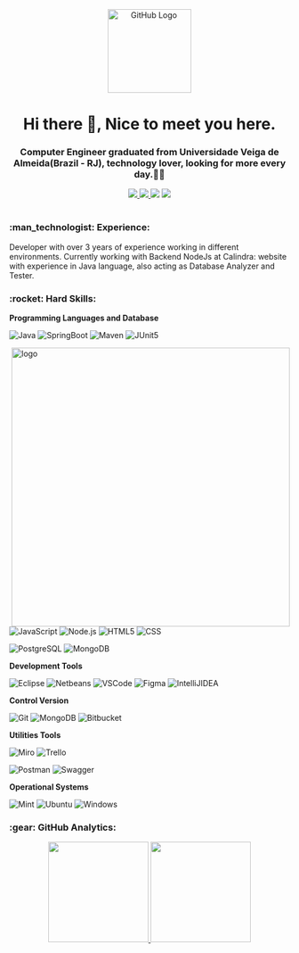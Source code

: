 <div align="center">
<img src="https://github.com/tassiotfc/tassiotfc/blob/main/octo.gif" alt="GitHub Logo" width="150" height="150" />
</div>

<h1 align="center"> Hi there 👋, Nice to meet you here.</h1>
<h3 align="center"> Computer Engineer graduated from Universidade Veiga de Almeida(Brazil - RJ), technology lover, looking for more every day.🚀🚀 </h3>

<!-- Contatos -->
<div align="center">    
  <a href="https://github.com/tchavess" alt="github" target="_blank">
    <img src="https://img.shields.io/badge/GitHub-000000?&style=flat-square&logo=GitHub&logoColor=white">
  </a>
  
  <a href="https://www.linkedin.com/in/thiago-chaves" alt="linkedin" target="_blank">
    <img src="https://img.shields.io/badge/LinkedIn-%230077B5.svg?&style=flat-square&logo=linkedin&logoColor=white">
  </a>
  
  <a href="https://wa.me/5521976030304" alt="WhatsApp" target="_blank">
  <img src="https://img.shields.io/badge/-WhatsApp-25d366?style=flat-square&labelColor=25d366&logo=whatsapp&logoColor=white&link=https://wa.me/5521976030304"/></a>
  
  <a href="mailto:thiago.chaves04@gmail.com" alt="gmail" target="_blank">
    <img src="https://img.shields.io/badge/-Gmail-FF0000?style=flat-square&labelColor=FF0000&logo=gmail&logoColor=white&link=mailto:thiago.chaves04@gmail.com" />
  </a>

</div>

<br/>

<!-- Experience -->
<h3 align="left"> :man_technologist:&nbsp;Experience:</h3>

Developer with over 3 years of experience working in different environments. Currently working with Backend NodeJs at Calindra: website with experience in Java language, also acting as Database Analyzer and Tester.

<!-- Hard Skills -->
<h3 align="left"> :rocket:&nbsp;Hard Skills:</h3>

<!-- <img src="https://github.com/tchavess/tchavess/blob/main/undraw_feeling_proud_qne1.svg" min-width="400px" max-width="400px" width="400px" align="right" alt="Computador iuriCode"> -->



**Programming Languages and Database**

  ![Java](https://img.shields.io/badge/-Java-333333?style=flat&logo=Java&logoColor=007396)
  ![SpringBoot](https://img.shields.io/badge/-Spring%20Boot-333333?style=flat&logo=spring-boot)
  ![Maven](https://img.shields.io/badge/-Maven-333333?style=flat&logo=apache-maven&logoColor=C71A36)
  ![JUnit5](https://img.shields.io/badge/-JUnit5-333333?style=flat&logo=junit5)
  
<img src="https://media.giphy.com/media/SWoSkN6DxTszqIKEqv/giphy.gif" min-width="400px" max-width="400px" width="500px" align="right" alt="logo">  
  
  ![JavaScript](https://img.shields.io/badge/-JavaScript-333333?style=flat&logo=javascript)
  ![Node.js](https://img.shields.io/badge/-Node.js-333333?style=flat&logo=node.js)
  ![HTML5](https://img.shields.io/badge/-HTML5-333333?style=flat&logo=HTML5)
  ![CSS](https://img.shields.io/badge/-CSS-333333?style=flat&logo=CSS3&logoColor=1572B6)
<!--   ![React](https://img.shields.io/badge/-React-333333?style=flat&logo=react)
  ![StyledComponentes](https://img.shields.io/badge/-styled--componentes-333333?style=flat&logo=styled-components)
  ![MaterialUI](https://img.shields.io/badge/-Material--UI-333333?style=flat&logo=Material-UI)
   -->
   
  ![PostgreSQL](https://img.shields.io/badge/-PostgreSQL-333333?style=flat&logo=PostgreSQL)
  ![MongoDB](https://img.shields.io/badge/-MongoDB-333333?style=flat&logo=mongodb)

**Development Tools**

  ![Eclipse](https://img.shields.io/badge/-Eclipse%20IDE-333333?style=flat&logo=eclipse-ide)
  ![Netbeans](https://img.shields.io/badge/-NetBeans-333333?style=flat&logo=Apache-NetBeans-IDE&logoColor=1B6AC6)
  ![VSCode](https://img.shields.io/badge/-VSCode-333333?style=flat&logo=Visual-Studio-Code&logoColor=007ACC) 
  ![Figma](https://img.shields.io/badge/-Figma-333333?style=flat&logo=figma)
  ![IntelliJIDEA](https://img.shields.io/badge/-IntelliJ%20IDEA-333333?style=flat&logo=IntelliJ-IDEA)
  

**Control Version**
  
  ![Git](https://img.shields.io/badge/-Git-333333?style=flat&logo=git)
  ![MongoDB](https://img.shields.io/badge/-GitHub-333333?style=flat&logo=github)
  ![Bitbucket](https://img.shields.io/badge/-Bitbucket-333333?style=flat&logo=bitbucket&logoColor=#0052CC)
  
**Utilities Tools**
  
  ![Miro](https://img.shields.io/badge/-Miro-333333?style=flat&logo=miro)
  ![Trello](https://img.shields.io/badge/-Trello-333333?style=flat&logo=trello&logoColor=0052CC)

  ![Postman](https://img.shields.io/badge/-Postman-333333?style=flat&logo=Postman)
  ![Swagger](https://img.shields.io/badge/-Swagger-333333?style=flat&logo=Swagger)

**Operational Systems**  
  
  ![Mint](https://img.shields.io/badge/-Mint-333333?style=flat&logo=Linux-Mint)
  ![Ubuntu](https://img.shields.io/badge/-Ubuntu-333333?style=flat&logo=Ubuntu)
  ![Windows](https://img.shields.io/badge/-Windows-333333?style=flat&logo=Windows&logoColor=0078D6)

<!-- GitHub Analytics -->
<h3>:gear:&nbsp;GitHub Analytics:</h3>
  <p align="center">
    <a href="https://github.com/tchavess">
    <img height="180em" src="https://github-readme-stats.vercel.app/api?username=tchavess&show_icons=true&theme=tokyonight" />
    <a/>
    <img height="180em" src="https://github-readme-stats-eight-theta.vercel.app/api/top-langs/?username=tchavess&layout=compact&langs_count=8&theme=tokyonight&include_all_commits=true&count_private=true"/>
  </p>

<!-- Hard Skills Lincavel-->
<!-- **Programming Languages and Database**
<p align="left">
  <a href="" target="_blank"> 
<img src="https://img.shields.io/badge/-Java-333333?style=flat&logo=Java&logoColor=007396" alt="java"/>
  
  <a href="" target="_blank"> 
<img src="https://img.shields.io/badge/-Spring%20Boot-333333?style=flat&logo=spring-boot" alt="spring"/>
 
  <a href="" target="_blank"> 
<img src="https://img.shields.io/badge/-Maven-333333?style=flat&logo=apache-maven&logoColor=C71A36" alt="maven"/>

  <a href="" target="_blank"> 
<img src="https://img.shields.io/badge/-JUnit5-333333?style=flat&logo=junit5" alt="junit"/>

  <a href="" target="_blank"> 
<img src="https://img.shields.io/badge/-C-333333?style=flat&logo=C%2B%2B&logoColor=00599C" alt="c"/>
</p>
    
<p align="left">
   
  <a href="" target="_blank"> 
<img src="https://img.shields.io/badge/-JavaScript-333333?style=flat&logo=javascript" alt="javascript"/>
  <a href="" target="_blank"> 
<img src="https://img.shields.io/badge/-HTML5-333333?style=flat&logo=HTML5" alt="html5"/>
  <a href="" target="_blank"> 
<img src="https://img.shields.io/badge/-CSS-333333?style=flat&logo=CSS3&logoColor=1572B6" alt="css"/>
</p>
    
<p align="left">
  <a href="" target="_blank"> 
<img src="https://img.shields.io/badge/-PostgreSQL-333333?style=flat&logo=PostgreSQL" alt="postgresql"/>
  <a href="" target="_blank"> 
<img src="https://img.shields.io/badge/-MongoDB-333333?style=flat&logo=mongodb" alt="mongodb"/>
</p>
 -->
